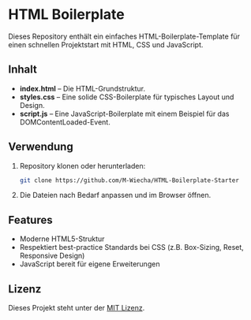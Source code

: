 # HTML Boilerplate

Dieses Repository enthält ein einfaches HTML-Boilerplate-Template für einen schnellen Projektstart mit HTML, CSS und JavaScript.

## Inhalt

- **index.html** – Die HTML-Grundstruktur.
- **styles.css** – Eine solide CSS-Boilerplate für typisches Layout und Design.
- **script.js** – Eine JavaScript-Boilerplate mit einem Beispiel für das DOMContentLoaded-Event.

## Verwendung

1. Repository klonen oder herunterladen:
    ```bash
    git clone https://github.com/M-Wiecha/HTML-Boilerplate-Starter
    ```
2. Die Dateien nach Bedarf anpassen und im Browser öffnen.

## Features

- Moderne HTML5-Struktur
- Respektiert best-practice Standards bei CSS (z.B. Box-Sizing, Reset, Responsive Design)
- JavaScript bereit für eigene Erweiterungen

## Lizenz

Dieses Projekt steht unter der [MIT Lizenz](LICENSE).

